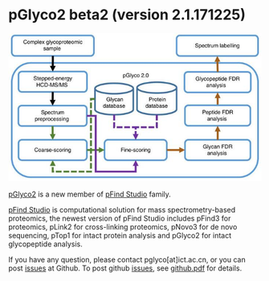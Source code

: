 # pGlyco2 beta2 (version 2.1.171225)

![pGlyco2 workflow](https://github.com/pFindStudio/pGlyco2/blob/master/image/pGlyco2Flow.jpg)

[pGlyco2](http://pfind.ict.ac.cn/software/pGlyco) is a new member of [pFind Studio](http://pfind.ict.ac.cn) family. 

[pFind Studio](http://pfind.ict.ac.cn) is computational solution for mass spectrometry-based proteomics, the newest version of pFind Studio includes pFind3 for proteomics, pLink2 for cross-linking proteomics, pNovo3 for de novo sequencing, pTop1 for intact protein analysis and pGlyco2 for intact glycopeptide analysis. 

If you have any question, please contact pglyco[at]ict.ac.cn, or you can post [issues](https://github.com/pFindStudio/pGlyco2/issues) at Github. To post github [issues](https://github.com/pFindStudio/pGlyco2/issues), see [github.pdf](http://pfind.ict.ac.cn/file/github.pdf) for details.
